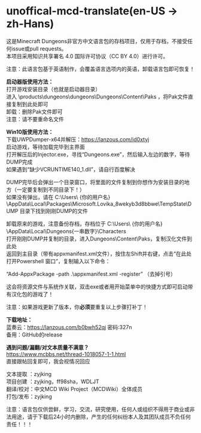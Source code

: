 # unoffical-mcd-translate(en-US → zh-Hans)
这是Minecraft Dungeons非官方中文语言包的存档项目，仅用于存档，不接受任何issue或pull requests。  
本项目采用知识共享署名 4.0 国际许可协议（CC BY 4.0）进行许可。  

注意：此语言包基于英语制作，会覆盖语言选项内的英语，卸载语言包即可恢复！  

**启动器版使用方法：**  
打开游戏安装目录（也就是启动器目录）  
进入 \products\dungeons\dungeons\Dungeons\Content\Paks ，将Pak文件直接复制到此处即可  
卸载：删除Pak文件即可  
注意：请不要重命名文件  

**Win10版使用方法：**  
下载UWPDumper-x64并解压：https://lanzous.com/id0xtyj  
启动游戏，等待加载完毕到主界面  
打开解压后的Injector.exe，寻找“Dungeons.exe”，然后输入左边的数字，等待DUMP完成  
如果遇到“缺少VCRUNTIME140_1.dll”，请自行百度解决  

DUMP完毕后会弹出一个目录窗口，将里面的文件复制到你想作为安装目录的地方（一定要复制到不同目录下！）  
如果没有弹出，请在 C:\Users\ {你的用户名} \AppData\Local\Packages\Microsoft.Lovika_8wekyb3d8bbwe\TempState\DUMP 目录下找到刚刚DUMP的文件  

卸载原来的游戏，注意备份存档，存档位于 C:\Users\ {你的用户名} \AppData\Local\Dungeons\{一串数字}\Characters  
打开刚刚DUMP并复制的目录，进入Dungeons\Content\Paks，复制汉化文件到此处  
返回到主目录（带有appxmanifest.xml文件），按住左Shift并右键，点击“在此处打开Powershell 窗口”，复制输入以下命令：  

“Add-AppxPackage -path .\appxmanifest.xml -register” （去掉引号）  

这会将资源文件与系统作关联，双击exe或者用开始菜单中的快捷方式即可启动带有汉化包的游戏了！  

注意：如果游戏更新了版本，你**必须**要重复以上步骤打补丁！

**下载地址：**  
蓝奏云：https://lanzous.com/b0bwh52qj   密码:327n  
备用：GitHub的release

**遇到问题/漏翻/对文本质量不满意？**  
https://www.mcbbs.net/thread-1018057-1-1.html  
直接跟帖回复即可，我会视情况回应

文本提取 ：zyjking  
项目创建 ：zyjking，ff98sha，WDLJT  
翻译/校对：中文MCD Wiki Project（MCDWiki）全体成员  
打包/发布：zyjking  

注意：语言包仅供尝鲜，学习，交流，研究使用，任何人或组织不得用于商业或非法用途，请于下载后24小时内删除，产生的任何纠纷本人及其团队成员不负任何责任！！！  

